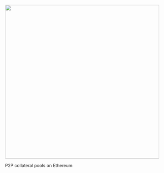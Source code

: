<p><img src="https://surevx-public-assets1.s3.eu-west-2.amazonaws.com/SureVX+-+300dpi+-+3075x1107px+-+TransparentBG.png" width="500"/></p>

<p>P2P collateral pools on Ethereum</p>
